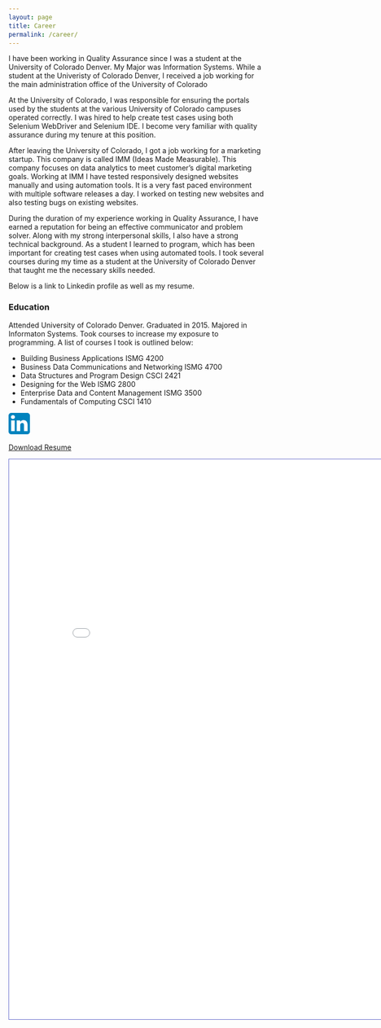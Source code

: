 ```yaml
---
layout: page
title: Career
permalink: /career/
---
```


<p>I have been working in Quality Assurance since I was a student at the University of Colorado Denver. My Major was Information Systems. While a student at the Univeristy of Colorado Denver, I received a job working for the main administration office of the University of Colorado </p>

<p>At the University of Colorado, I was responsible for ensuring the portals used by the students at the various University of Colorado campuses operated correctly. I was hired to help create test cases using both Selenium WebDriver and Selenium IDE. I become very familiar with quality assurance during my tenure at this position.</p>

<p>After leaving the University of Colorado, I got a job working for a marketing startup. This company is called IMM (Ideas Made Measurable).  This company focuses on data analytics to meet customer’s digital marketing goals. Working at IMM I have tested responsively designed websites manually and using automation tools. It is a very fast paced environment with multiple software releases a day. I worked on testing new websites and also testing bugs on existing websites.</p>

<p>During the duration of my experience working in Quality Assurance, I have earned a reputation for being an effective communicator and problem solver.  Along with my strong interpersonal skills, I also have a strong technical background. As a student I learned to program, which has been important for creating test cases when using automated tools. I took several courses during my time as a student at the University of Colorado Denver that taught me the necessary skills needed.</p>

<p>Below is a link to Linkedin profile as well as my resume.</p>

<h3>Education</h3>

<p>Attended University of Colorado Denver. Graduated in 2015. Majored in Informaton Systems. Took courses to increase my exposure to programming. A list of courses I took is outlined below:</p>

<ul>
	<li>Building Business Applications ISMG 4200</li>
	<li>Business Data Communications and Networking ISMG 4700</li>
	<li>Data Structures and Program Design CSCI 2421</li>
	<li>Designing for the Web ISMG 2800</li>
	<li>Enterprise Data and Content Management ISMG 3500</li>
	<li>Fundamentals of Computing CSCI 1410</li>
</ul>
 


<p>
<a href="https://www.linkedin.com/in/francisco-martinez-jr-51206540/">
<img src="/assets/images/linkedin.png" alt="Github" style="width:42px;height:42px;border:0">
</a>


<p>
<a href="/assets/files/Francisco_Martinez_Resume.pdf" download>Download Resume</a>
</p>



<iframe id="fred" style="border:1px solid #666CCC" title="PDF in an i-Frame" src="/assets/files/Francisco_Martinez_Resume.pdf" frameborder="1" scrolling="auto" height="1100" width="850" ></iframe>

